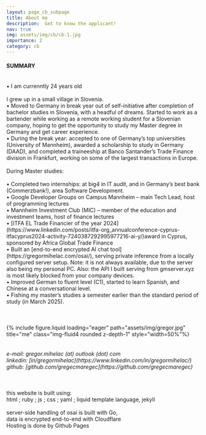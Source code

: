 ```yaml
---
layout: page_cb_subpage
title: About me
description:  Get to know the applicant!
nav: true
img: assets/img/cb/cb-1.jpg
importance: 2
category: cb
---
```




#### SUMMARY

<br>
• I am currenntly 24 years old<br>
<br>
I grew up in a small village in Slovenia.<br>
• Moved to Germany in break year out of self-initiative after completion of bachelor studies in Slovenia, with a headful of dreams. Started to work as a bartender while working as a remote working student for a Slovenian company, hoping to get the opportunity to study my Master degree in Germany and get career experience.<br>
• During the break year: accepted to one of Germany’s top universities (University of Mannheim), awarded a scholarship to study in Germany (DAAD), and completed a traineeship at Banco Santander’s Trade Finance division in Frankfurt, working on some of the largest transactions in Europe. <br>
<br>
During Master studies:<br><br>
• Completed two internships: at big4 in IT audit, and in Germany’s best bank (Commerzbank!), area Software Development. <br>
• Google Developer Groups on Campus Mannheim – main Tech Lead, host of programming lectures<br>
• Mannheim Investment Club (MIC) – member of the education and investment teams, host of finance lectures<br>
• [ITFA EL Trade Financier of the year 2024](https://www.linkedin.com/posts/itfa-org_annualconference-cyprus-itfacyprus2024-activity-7240387292995977216-ai-y/)award in Cyprus, sponsored by Africa Global Trade Finance<br>
• Built an [end-to-end encrypted AI chat tool](https://gregormihelac.com/osai/), serving private inference from a locally configured server setup. Note: it is not always available, due to the server also being my personal PC. Also: the API I built serving from gmserver.xyz is most likely blocked from your company devices.<br>
• Improved German to fluent level (C1), started to learn Spanish, and Chinese at a conversational level.<br>
• Fishing my master’s studies a semester earlier than the standard period of study (in March 2025).<br>
<br>

<br>

<br>

<div class="row">
    <div class="col-sm mt-3 mt-md-0">
        {% include figure.liquid loading="eager" path="assets/img/gregor.jpg" title="me" class="img-fluid4 rounded z-depth-1" style="width=50%"%}
    </div>
</div>
<br>
<br>
<i>e-mail: gregor.mihelac (at) outlook (dot) com
<br>
linkedin: [in/gregormihelac](https://www.linkedin.com/in/gregormihelac/)
<br>
github: [github.com/gregecmaregec](https://github.com/gregecmaregec)</i>
<br>
<br>
<br>
<br>
this website is built using:<br>
html ; ruby ; js ; css ; yaml ; liquid template language, jekyll
<br>
<br>
server-side handling of osai is built with Go,<br>
data is encrypted end-to-end with Cloudflare<br>
Hosting is done by Github Pages

